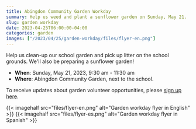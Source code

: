 ```yaml
--- 
title: Abingdon Community Garden Workday
summary: Help us weed and plant a sunflower garden on Sunday, May 21. 
slug: garden workday
date: 2023-04-25T06:00:00-04:00
categories: garden
images: ["/2023/04/25/garden-workday/files/flyer-en.png"]
---
```


Help us clean-up our school garden and pick up litter on the school grounds. We'll also be preparing a sunflower garden!

- **When**: Sunday, May 21, 2023, 9:30 am - 11:30 am
- **Where**: Abingdon Community Garden, next to the school.

To receive updates about garden volunteer opportunities, please [sign up here](https://us10.list-manage.com/subscribe?u=f9c2cb9188c78232702100f91&id=50d30d2a32).

{{< imagehalf src="files/flyer-en.png" alt="Garden workday flyer in English" >}}
{{< imagehalf src="files/flyer-es.png" alt="Garden workday flyer in Spanish" >}}
